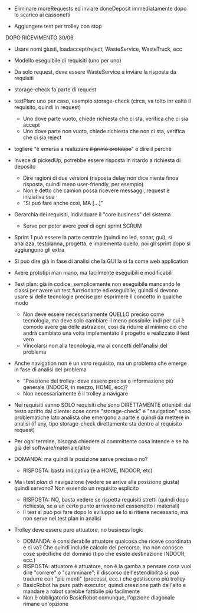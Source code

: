 - Eliminare moreRequests ed inviare doneDeposit immediatamente dopo lo scarico ai cassonetti

- Aggiungere test per trolley con stop

DOPO RICEVIMENTO 30/06
- Usare nomi giusti, loadaccept/reject, WasteService, WasteTruck, ecc

- Modello eseguibile di requisiti (uno per uno)

- Da solo request, deve essere WasteService a inviare la risposta da requisiti

- storage-check fa parte di request

- testPlan: uno per caso, esempio storage-check (circa, va tolto inr ealtà il requisito, quindi in request)
    - Uno dove parte vuoto, chiede richiesta che ci sta, verifica che ci sia accept
    - Uno dove parte non vuoto, chiede richiesta che non ci sta, verifica che ci sia reject


- togliere "è emersa a realizzare ~~il primo prototipo~~" e dire il perchè

- Invece di pickedUp, potrebbe essere risposta in ritardo a richiesta di deposito
    - Dire ragioni di due versioni (risposta delay non dice niente finoa  risposta, quindi meno user-friendly, per esempio)
    - Non è detto che camion possa ricevere messaggi, request è iniziativa sua
    - "Si può fare anche così, MA [...]"

- Gerarchia dei requisiti, individuare il "core business" del sistema
    - Serve per poter avere *goal* di ogni sprint SCRUM

- Sprint 1 può essere la parte centrale (quindi no led, sonar, gui), si analizza, testplanna, progetta, e implementa quello, poi gli sprint dopo si aggiungono gli extra

- Si può dire già in fase di analisi che la GUI la si fa come web application

- Avere prototipi man mano, ma facilmente eseguibili e modificabili

- Test plan: già in codice, semplicemente non eseguibile mancando le classi per avere un test funzionante ed eseguibile; quindi si devono usare sì delle tecnologie precise per esprimere il concetto in qualche modo
    - Non deve essere necessariamente QUELLO preciso come tecnologia, ma deve solo cambiare il meno possibile: indi per cui è comodo avere già delle astrazioni, così da ridurre al minimo ciò che andrà cambiato una volta implementato il progetto e realizzato il test vero
    - Vincolarsi non alla tecnologia, ma ai concetti dell'analisi del problema

- Anche navigation non è un *vero* requisito, ma un problema che emerge in fase di analisi del problema
    - "Posizione del trolley: deve essere precisa o informazione più generale (INDOOR, in mezzo, HOME, ecc)?
    - Non necessariamente è il trolley a navigare

- Nei requisiti vanno SOLO requisiti che sono DIRETTAMENTE ottenibili dal testo scritto dal cliente: cose come "storage-check" e "navigation" sono problematiche lato analista che emergono a parte e quindi da mettere in analisi (if any, tipo storage-check direttamente sta dentro al requisito request)

- Per ogni termine, bisogna chiedere al committente cosa intende e se ha già del software/materiale/altro

- DOMANDA: ma quindi la posizione serve precisa o no?
    - RISPOSTA: basta indicativa (è a HOME, INDOOR, etc)

- Ma i test *plan* di navigazione (vedere se arriva alla posizione giusta) quindi servono? Non essendo un requisito esplicito
    - RISPOSTA: NO, basta vedere se rispetta requisiti stretti (quindi dopo richiesta, se a un certo punto arrivano nel cassonetto i materiali)
    - Il test si può poi fare dopo lo sviluppo se lo si ritiene necessario, ma non serve nel test plan in analisi

- Trolley deve essere puro attuatore, no business logic
    - DOMANDA: è considerabile attuatore qualcosa che riceve coordinata e ci va? Che quindi include calcolo del percorso, ma non conosce cose specifiche del dominio (tipo che esiste destinazione INDOOR, ecc.)
    - RISPOSTA: attuatore è attuatore, non è la gamba a pensare cosa vuol dire "correre" o "camminare"; il discorso dell'estendibilità si può tradurre con "più menti" (processi, ecc.) che gestiscono più trolley
    - BasicRobot ha pure path executor, quindi creazione path dall'alto e mandare a robot sarebbe fattibile più facilmente
    - Non è obbligatorio BasicRobot comunque, l'opzione diagonale rimane un'opzione